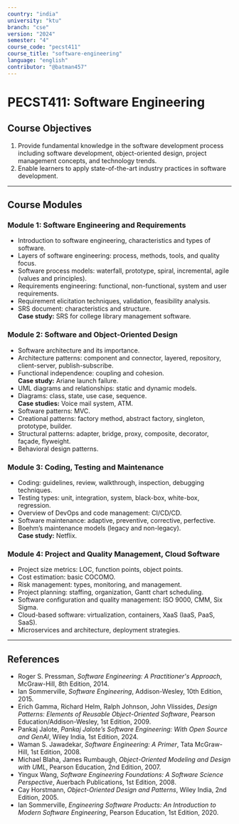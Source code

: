 ```yaml
---
country: "india"
university: "ktu"
branch: "cse"
version: "2024"
semester: "4"
course_code: "pecst411"
course_title: "software-engineering"
language: "english"
contributor: "@batman457"
---
```


# PECST411: Software Engineering

## Course Objectives
1. Provide fundamental knowledge in the software development process including software development, object-oriented design, project management concepts, and technology trends.  
2. Enable learners to apply state-of-the-art industry practices in software development.

---

## Course Modules

### Module 1: Software Engineering and Requirements
- Introduction to software engineering, characteristics and types of software.
- Layers of software engineering: process, methods, tools, and quality focus.
- Software process models: waterfall, prototype, spiral, incremental, agile (values and principles).
- Requirements engineering: functional, non-functional, system and user requirements.
- Requirement elicitation techniques, validation, feasibility analysis.
- SRS document: characteristics and structure.  
**Case study:** SRS for college library management software.

### Module 2: Software and Object-Oriented Design
- Software architecture and its importance.
- Architecture patterns: component and connector, layered, repository, client-server, publish-subscribe.
- Functional independence: coupling and cohesion.  
**Case study:** Ariane launch failure.
- UML diagrams and relationships: static and dynamic models.
- Diagrams: class, state, use case, sequence.  
**Case studies:** Voice mail system, ATM.
- Software patterns: MVC.
- Creational patterns: factory method, abstract factory, singleton, prototype, builder.
- Structural patterns: adapter, bridge, proxy, composite, decorator, façade, flyweight.
- Behavioral design patterns.

### Module 3: Coding, Testing and Maintenance
- Coding: guidelines, review, walkthrough, inspection, debugging techniques.
- Testing types: unit, integration, system, black-box, white-box, regression.
- Overview of DevOps and code management: CI/CD/CD.
- Software maintenance: adaptive, preventive, corrective, perfective.
- Boehm’s maintenance models (legacy and non-legacy).  
**Case study:** Netflix.

### Module 4: Project and Quality Management, Cloud Software
- Project size metrics: LOC, function points, object points.
- Cost estimation: basic COCOMO.
- Risk management: types, monitoring, and management.
- Project planning: staffing, organization, Gantt chart scheduling.
- Software configuration and quality management: ISO 9000, CMM, Six Sigma.
- Cloud-based software: virtualization, containers, XaaS (IaaS, PaaS, SaaS).
- Microservices and architecture, deployment strategies.

---

## References
- Roger S. Pressman, *Software Engineering: A Practitioner's Approach*, McGraw-Hill, 8th Edition, 2014.  
- Ian Sommerville, *Software Engineering*, Addison-Wesley, 10th Edition, 2015.  
- Erich Gamma, Richard Helm, Ralph Johnson, John Vlissides, *Design Patterns: Elements of Reusable Object-Oriented Software*, Pearson Education/Addison-Wesley, 1st Edition, 2009.  
- Pankaj Jalote, *Pankaj Jalote’s Software Engineering: With Open Source and GenAI*, Wiley India, 1st Edition, 2024.  
- Waman S. Jawadekar, *Software Engineering: A Primer*, Tata McGraw-Hill, 1st Edition, 2008.  
- Michael Blaha, James Rumbaugh, *Object-Oriented Modeling and Design with UML*, Pearson Education, 2nd Edition, 2007.  
- Yingux Wang, *Software Engineering Foundations: A Software Science Perspective*, Auerbach Publications, 1st Edition, 2008.  
- Cay Horstmann, *Object-Oriented Design and Patterns*, Wiley India, 2nd Edition, 2005.  
- Ian Sommerville, *Engineering Software Products: An Introduction to Modern Software Engineering*, Pearson Education, 1st Edition, 2020.
